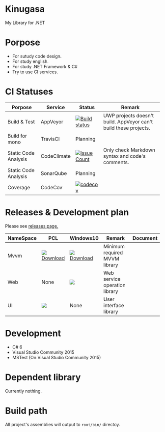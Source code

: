 # Kinugasa 

My Library for .NET

# Porpose
* For sutudy code design.
* For study english.
* For study .NET Framework & C#
* Try to use CI services.

# CI Statuses

|Porpose|Service|Status|Remark|
|---|---|---|---|
|Build & Test|AppVeyor|[![Build status](https://ci.appveyor.com/api/projects/status/mk3thjjapkd1u444/branch/master?svg=true)](https://ci.appveyor.com/project/YoshinoriN/kinugasa)|UWP projects doesn't build. AppVeyor can't build these projects.|
|Build for mono|TravisCI|Planning||
|Static Code Analysis|CodeClimate|[![Issue Count](https://codeclimate.com/github/YoshinoriN/Kinugasa/badges/issue_count.svg)](https://codeclimate.com/github/YoshinoriN/Kinugasa)|Only check Markdown syntax and code's comments.|
|Static Code Analysis|SonarQube|Planning||
|Coverage|CodeCov|[![codecov](https://codecov.io/gh/YoshinoriN/Kinugasa/branch/master/graph/badge.svg)](https://codecov.io/gh/YoshinoriN/Kinugasa)||

# Releases & Development plan 

Please see [releases page.](https://github.com/YoshinoriN/Kinugasa/releases)

|NameSpace|PCL|Windows10|Remark|Document|
|---|---|---|---|---|
|Mvvm|![](https://img.shields.io/badge/release-v1.1.0-blue.svg) <br> [Download](https://github.com/YoshinoriN/Kinugasa/releases/tag/Kinugasa.Mvvm.v1.1.0)|![](https://img.shields.io/badge/release-v1.1.0-blue.svg) <br> [Download](https://github.com/YoshinoriN/Kinugasa/releases/tag/Kinugasa.Mvvm.v1.1.0)|Minimum required MVVM library||
|Web|None|![](https://img.shields.io/badge/Canditate-v1.0.0-yellow.svg) |Web service operation library||
|UI|![](https://img.shields.io/badge/Canditate-v1.0.0-yellow.svg)|None|User interface library||

# Development
* C# 6
* Visual Studio Community 2015
* MSTest (On Visual Studio Community 2015)

# Dependent library
Currently nothing.

# Build path
All project's assemblies will output to `root/bin/` directoy.
